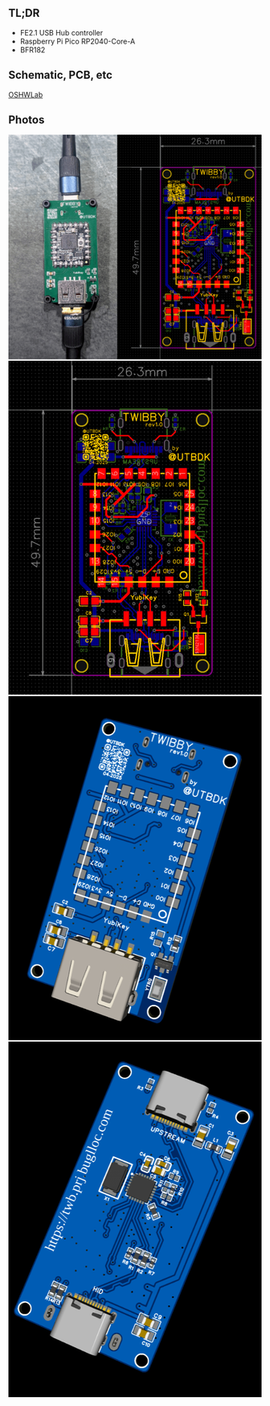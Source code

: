 ## TL;DR

  - FE2.1 USB Hub controller
  - Raspberry Pi Pico RP2040-Core-A
  - BFR182

## Schematic, PCB, etc

[OSHWLab](https://oshwlab.com/buglloc/twibby)

## Photos

![](./imgs/twibby.png)
![](./imgs/pcb.png)
![](./imgs/render_top.png)
![](./imgs/render_bottom.png)
